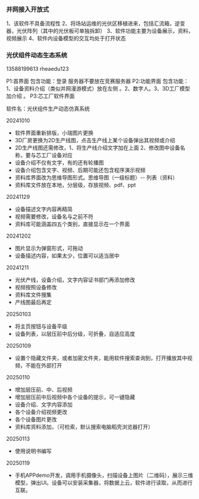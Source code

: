 ### 并网接入开放式

1、该软件不具备流程性
2、将场站运维的光伏区移植进来，包括汇流箱，逆变器，光伏阵列（其中的光伏板可单独拆卸）
3、软件功能主要为设备展示，资料，视频展示
4、软件内设备模型的交互均处于打开状态




### 光伏组件动态生态系统

13588199613  rheaedu123

P1:首界面 包含功能：登录   服务器不要放在竞赛服务器
P2:功能界面 包含功能：1、设备资料介绍（类似并网漫游模式）放在左侧 。2、数字人。3、3D工厂模型加介绍 。
P3:芯工厂软件界面 

软件名：光伏组件生产动态仿真系统 

20241010
- 软件界面重新排版，小瑞图片更换
- 3D厂房更换为2D生产线图，点击生产线上某个设备弹出其视频或介绍
- 2D生产线图还需修改，1、将生产线介绍文字加在上面 2、修改图中设备名称，要与芯工厂设备对应 
- 设备介绍不仅有文字，有的还有轮播图
- 设备介绍包含文字、视频、后期可能还包含程序演示视频
- 资料库界面改为思维导图形式。思维导图（一级标题）-- 列表（资料）
- 资料库文件放在本地，分层级，存放视频、pdf、ppt

20241129
- 设备描述文字内容再精简
- 视频需要修改，设备名与之前不符
- 资料库可能涵盖四五个类别，直接显示在一个界面

20241202
- 图片显示为弹窗形式，可拖动
- 设备描述内容，如果太少，位置可以适当居中

20241211
- 光伏产线，设备介绍，文字内容证书部门再添加修改
- 视频按照设备修改
- 资料库文件搜集
- 产线图最后再定

20250103
- 将主页按钮与设备平级
- 设备列表，以层压前中后分级，可折叠，自适应高度

20250109
- 设置个隐藏文件夹，或者加密文件夹，能用软件搜索查询到，打开播放其中视频，不能在外部打开

20250110
- 增加层压前、中、后视频
- 增加层压前中后视频中各个设备的提示，可一键隐藏
- 设备介绍、文字内容添加
- 各个设备介绍视频更改
- 各个设备图片更改
- 资料库资料添加，（可检索，默认搜索电脑稻壳浏览器打开）

20250113
- 使用说明书编写  

20250119
- 手机APPdemo开发，调用手机摄像头，扫描设备上图片（二维码），展示三维模型，弹出UI。设备可以安装采集器，将数据上云，软件进行读取，从而进行互联。
